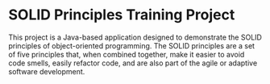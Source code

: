 # SOLID Principles Training Project

This project is a Java-based application designed to demonstrate the SOLID principles of object-oriented programming.
The SOLID principles are a set of five principles that, when combined together, make it easier to avoid code smells, easily refactor code, and are also part of the agile or adaptive software development.